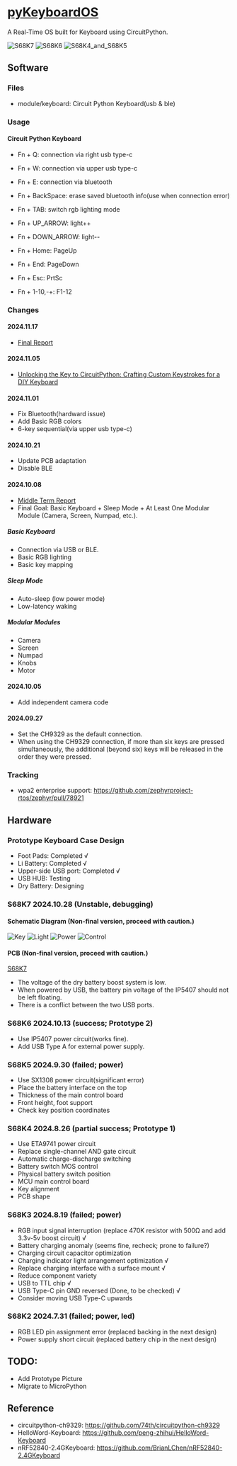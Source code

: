 # [pyKeyboardOS](https://github.com/songxxzp/pyKeyboardOS)

A Real-Time OS built for Keyboard using CircuitPython.

![S68K7](Pictures/S68K7.jpg)
![S68K6](Pictures/S68K6.jpg)
![S68K4_and_S68K5](Pictures/S68K4_and_S68K5.jpg)

## Software

### Files

- module/keyboard: Circuit Python Keyboard(usb & ble)

### Usage

#### Circuit Python Keyboard

- Fn + Q: connection via right usb type-c
- Fn + W: connection via upper usb type-c
- Fn + E: connection via bluetooth
- Fn + BackSpace: erase saved bluetooth info(use when connection error)
- Fn + TAB: switch rgb lighting mode
- Fn + UP_ARROW: light++
- Fn + DOWN_ARROW: light--

- Fn + Home: PageUp
- Fn + End: PageDown
- Fn + Esc: PrtSc
- Fn + 1-10,-+: F1-12

### Changes

#### 2024.11.17
- [Final Report](docs/final_report.md)

#### 2024.11.05
- [Unlocking the Key to CircuitPython: Crafting Custom Keystrokes for a DIY Keyboard](https://docs.qq.com/slide/DUkpNVmtPandxWmdu)

#### 2024.11.01
- Fix Bluetooth(hardward issue)
- Add Basic RGB colors
- 6-key sequential(via upper usb type-c)

#### 2024.10.21
- Update PCB adaptation
- Disable BLE

#### 2024.10.08
- [Middle Term Report](https://docs.qq.com/slide/DUnJsUXBYbUl4WGhJ)
- Final Goal: Basic Keyboard + Sleep Mode + At Least One Modular Module (Camera, Screen, Numpad, etc.).

##### Basic Keyboard
- Connection via USB or BLE.
- Basic RGB lighting
- Basic key mapping

##### Sleep Mode
- Auto-sleep (low power mode)
- Low-latency waking

##### Modular Modules
- Camera
- Screen
- Numpad
- Knobs
- Motor

#### 2024.10.05
- Add independent camera code

#### 2024.09.27

- Set the CH9329 as the default connection.
- When using the CH9329 connection, if more than six keys are pressed simultaneously, the additional (beyond six) keys will be released in the order they were pressed.

### Tracking

- wpa2 enterprise support: https://github.com/zephyrproject-rtos/zephyr/pull/78921

## Hardware

### Prototype Keyboard Case Design

- Foot Pads: Completed √
- Li Battery: Completed √
- Upper-side USB port: Completed √
- USB HUB: Testing
- Dry Battery: Designing

### S68K7 2024.10.28 (Unstable, debugging)

#### Schematic Diagram (Non-final version, proceed with caution.)
![Key](Schematic/S68K7/Key_2024-11-05.png)
![Light](Schematic/S68K7/Light_2024-11-05.png)
![Power](Schematic/S68K7/Power_2024-11-05.png)
![Control](Schematic/S68K7/Control_2024-11-05.png)

#### PCB (Non-final version, proceed with caution.)
[S68K7](PCB/S68K7/PCB_PCB108_1_2024-11-05.pdf)

- The voltage of the dry battery boost system is low.
- When powered by USB, the battery pin voltage of the IP5407 should not be left floating.
- There is a conflict between the two USB ports.

### S68K6 2024.10.13 (success; Prototype 2)

- Use IP5407 power circuit(works fine).
- Add USB Type A for external power supply. 

### S68K5 2024.9.30 (failed; power)

- Use SX1308 power circuit(significant error)
- Place the battery interface on the top
- Thickness of the main control board
- Front height, foot support
- Check key position coordinates

### S68K4 2024.8.26 (partial success; Prototype 1)

- Use ETA9741 power circuit
- Replace single-channel AND gate circuit
- Automatic charge-discharge switching
- Battery switch MOS control
- Physical battery switch position
- MCU main control board
- Key alignment
- PCB shape

### S68K3 2024.8.19 (failed; power)

- RGB input signal interruption (replace 470K resistor with 500Ω and add 3.3v-5v boost circuit) √
- Battery charging anomaly (seems fine, recheck; prone to failure?)
- Charging circuit capacitor optimization
- Charging indicator light arrangement optimization √
- Replace charging interface with a surface mount √
- Reduce component variety
- USB to TTL chip √
- USB Type-C pin GND reversed (Done, to be checked) √
- Consider moving USB Type-C upwards

### S68K2 2024.7.31 (failed; power, led)

- RGB LED pin assignment error (replaced backing in the next design)
- Power supply short circuit (replaced battery chip in the next design)

## TODO:
- Add Prototype Picture
- Migrate to MicroPython

## Reference

- circuitpython-ch9329: https://github.com/74th/circuitpython-ch9329
- HelloWord-Keyboard: https://github.com/peng-zhihui/HelloWord-Keyboard
- nRF52840-2.4GKeyboard: https://github.com/BrianLChen/nRF52840-2.4GKeyboard

